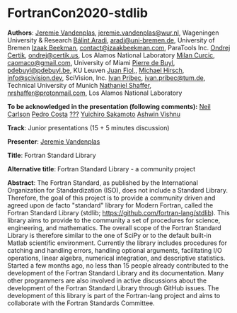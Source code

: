 # FortranCon2020-stdlib

**Authors**:
[Jeremie Vandenplas](https://github.com/jvdp1), jeremie.vandenplas@wur.nl, Wageningen University & Research
[Bálint Aradi](https://github.com/aradi), aradi@uni-bremen.de, University of Bremen
[Izaak Beekman](https://github.com/zbeekman), contact@izaakbeekman.com, ParaTools Inc.
[Ondrej Certik](https://github.com/certik), ondrej@certik.us, Los Alamos National Laboratory
[Milan Curcic](https://github.com/milancuric), caomaco@gmail.com, University of Miami
[Pierre de Buyl](https://github.com/pdebuyl), pdebuyl@pdebuyl.be, KU Leuven
[Juan Fiol](https://github.com/fiolj),,
[Michael Hirsch](https://github.com/scivision), info@scivision.dev, SciVision, Inc.
[Ivan Pribec](https://github.com/ivan-pi), ivan.pribec@tum.de, Technical University of Munich
[Nathaniel Shaffer](https://github.com/nshaffer), nrshaffer@protonmail.com, Los Alamos National Laboratory

**To be acknowledged in the presentation (following comments):**
[Neil Carlson](https://github.com/nncarlson)
[Pedro Costa](https://github.com/p-costa)
[???](https://github.com/JHenneberg)
[Yuichiro Sakamoto](https://github.com/sakamoti)
[Ashwin Vishnu](https://github.com/ashwinvis)

**Track**: Junior presentations (15 + 5 minutes discussion)

**Presenter**: [Jeremie Vandenplas](https://github.com/jvdp1)

**Title**: Fortran Standard Library

**Alternative title**: Fortran Standard Library - a community project

**Abstract**:
The Fortran Standard, as published by the International Organization for Standardization (ISO), does not include a Standard Library.
Therefore, the goal of this project is to provide a community driven and agreed upon de facto "standard" library for Modern Fortran, called the Fortran Standard Library (stdlib; https://github.com/fortran-lang/stdlib).
This library aims to provide to the community a set of procedures for science, engineering, and mathematics.
The overall scope of the Fortran Standard Library is therefore similar to the one of SciPy or to the default built-in Matlab scientific environment.
Currently the library includes procedures for catching and handling errors, handling optional arguments, facilitating I/O operations, linear algebra, numerical integration, and descriptive statistics.
Started a few months ago, no less than 15 people already contributed to the development of the Fortran Standard Library and its documentation.
Many other programmers are also involved in active discussions about the development of the Fortran Standard Library through GitHub issues.
The development of this library is part of the Fortran-lang project and aims to collaborate with the Fortran Standards Committee.
